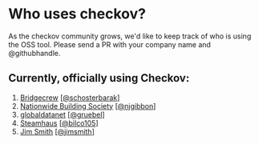 # Who uses checkov?

As the checkov community grows, we'd like to keep track of who is using the OSS tool. 
Please send a PR with your company name and @githubhandle.

## Currently, officially using Checkov:

1. [Bridgecrew](https://bridgecrew.io/) [[@schosterbarak](https://github.com/schosterbarak)]
1. [Nationwide Building Society](https://www.nationwide.co.uk/) [[@njgibbon](https://github.com/njgibbon)]
1. [globaldatanet](https://globaldatanet.com/) [[@gruebel](https://github.com/gruebel)]
1. [Steamhaus](https://www.steamhaus.co.uk/) [[@bilco105](https://github.com/bilco105)]
1. [Jim Smith](https://www.linkedin.com/in/mr-j-smith/) [[@jimsmith](https://github.com/jimsmith)]
